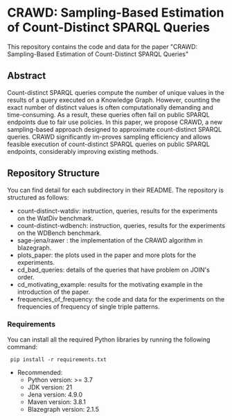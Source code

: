 # CRAWD: Sampling-Based Estimation of Count-Distinct SPARQL Queries
This repository contains the code and data for the paper "CRAWD: Sampling-Based Estimation of Count-Distinct SPARQL Queries" 

## Abstract
Count-distinct SPARQL queries compute the number of unique values in the results of a query executed on a Knowledge Graph. 
However, counting the exact number of distinct values is often computationally demanding and time-consuming. 
As a result, these queries often fail on public SPARQL endpoints due to fair use policies. 
In this paper, we propose CRAWD, a new sampling-based approach designed to approximate count-distinct SPARQL queries. 
CRAWD significantly im-proves sampling efficiency and allows feasible execution of count-distinct SPARQL queries on public SPARQL endpoints, considerably improving existing methods.


## Repository Structure

You can find detail for each subdirectory in their README. The repository is structured as follows:
- count-distinct-watdiv: instruction, queries, results for the experiments on the WatDiv benchmark.
- count-distinct-wdbench: instruction, queries, results for the experiments on the WDBench benchmark.
- sage-jena/rawer : the implementation of the CRAWD algorithm in blazegraph.
- plots_paper: the plots used in the paper and more plots for the experiments.
- cd_bad_queries: details of the queries that have problem on JOIN's order.
- cd_motivating_example: results for the motivating example in the introduction of the paper.
- frequencies_of_frequency: the code and data for the experiments on the frequencies of frequency of single triple patterns.



### Requirements
You can install all the required Python libraries by running the following command:

``` pip install -r requirements.txt```

- Recommended:
    - Python version: >= 3.7
    - JDK version:  21
    - Jena version: 4.9.0
    - Maven version: 3.8.1
    - Blazegraph version: 2.1.5

